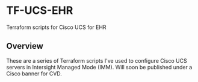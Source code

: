 # TF-UCS-EHR
Terraform scripts for Cisco UCS for EHR

## Overview  

These are a series of Terraform scripts I've used to configure Cisco UCS servers in Intersight Managed Mode (IMM). Will soon be published under a Cisco banner for CVD.


